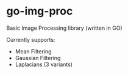 go-img-proc
===========

Basic Image Processing library (written in GO)

Currently supports:
* Mean Filtering
* Gaussian Filtering
* Laplacians (3 variants)
